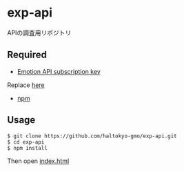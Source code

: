 # exp-api
APIの調査用リポジトリ

## Required

- [Emotion API subscription key](https://www.microsoft.com/cognitive-services/en-US/subscriptions)

Replace [here](index.js#L76)

- [npm](https://www.npmjs.com/)

## Usage

```
$ git clone https://github.com/haltokyo-gmo/exp-api.git
$ cd exp-api
$ npm install
```

Then open [index.html](index.html)
